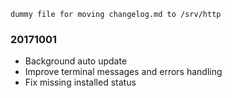 ```note  
dummy file for moving changelog.md to /srv/http
```

### 20171001
- Background auto update
- Improve terminal messages and errors handling
- Fix missing installed status
